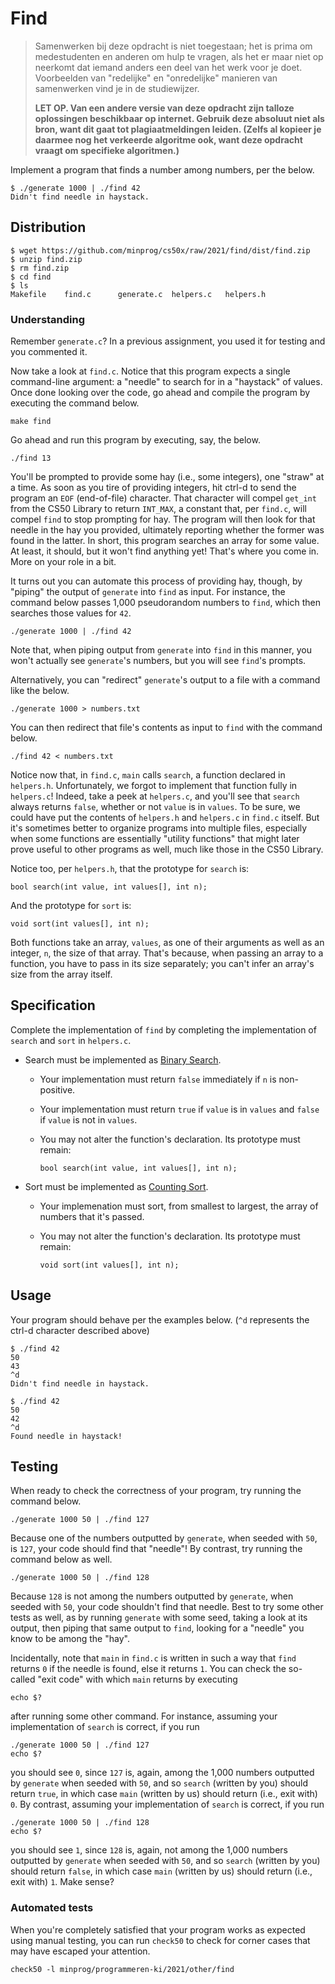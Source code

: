 # Find

> Samenwerken bij deze opdracht is niet toegestaan; het is prima om medestudenten en anderen om hulp te vragen, als het er maar niet op neerkomt dat iemand anders een deel van het werk voor je doet. Voorbeelden van "redelijke" en "onredelijke" manieren van samenwerken vind je in de studiewijzer.
>
> **LET OP. Van een andere versie van deze opdracht zijn talloze oplossingen beschikbaar op internet. Gebruik deze absoluut niet als bron, want dit gaat tot plagiaatmeldingen leiden. (Zelfs al kopieer je daarmee nog het verkeerde algoritme ook, want deze opdracht vraagt om specifieke algoritmen.)**

Implement a program that finds a number among numbers, per the below.

    $ ./generate 1000 | ./find 42
    Didn't find needle in haystack.


## Distribution

    $ wget https://github.com/minprog/cs50x/raw/2021/find/dist/find.zip
    $ unzip find.zip
    $ rm find.zip
    $ cd find
    $ ls
    Makefile    find.c      generate.c  helpers.c   helpers.h


### Understanding

Remember `generate.c`? In a previous assignment, you used it for testing and you commented it.

Now take a look at `find.c`. Notice that this program expects a single command-line argument: a "needle" to search for in a "haystack" of values. Once done looking over the code, go ahead and compile the program by executing the command below.

    make find

Go ahead and run this program by executing, say, the below.

    ./find 13

You'll be prompted to provide some hay (i.e., some integers), one "straw" at a time. As soon as you tire of providing integers, hit ctrl-d to send the program an `EOF` (end-of-file) character. That character will compel `get_int` from the CS50 Library to return `INT_MAX`, a constant that, per `find.c`, will compel `find` to stop prompting for hay. The program will then look for that needle in the hay you provided, ultimately reporting whether the former was found in the latter. In short, this program searches an array for some value. At least, it should, but it won't find anything yet! That's where you come in. More on your role in a bit.

It turns out you can automate this process of providing hay, though, by "piping" the output of `generate` into `find` as input. For instance, the command below passes 1,000 pseudorandom numbers to `find`, which then searches those values for `42`.

    ./generate 1000 | ./find 42

Note that, when piping output from `generate` into `find` in this manner, you won't actually see ``generate``'s numbers, but you will see ``find``'s prompts.

Alternatively, you can "redirect" ``generate``'s output to a file with a command like the below.

    ./generate 1000 > numbers.txt

You can then redirect that file's contents as input to `find` with the command below.

    ./find 42 < numbers.txt

Notice now that, in `find.c`, `main` calls `search`, a function declared in `helpers.h`. Unfortunately, we forgot to implement that function fully in `helpers.c`! Indeed, take a peek at `helpers.c`, and you'll see that `search` always returns `false`, whether or not `value` is in `values`. To be sure, we could have put the contents of `helpers.h` and `helpers.c` in `find.c` itself. But it's sometimes better to organize programs into multiple files, especially when some functions are essentially "utility functions" that might later prove useful to other programs as well, much like those in the CS50 Library.

Notice too, per `helpers.h`, that the prototype for `search` is:

    bool search(int value, int values[], int n);

And the prototype for `sort` is:

    void sort(int values[], int n);

Both functions take an array, `values`, as one of their arguments as well as an integer, `n`, the size of that array. That's because, when passing an array to a function, you have to pass in its size separately; you can't infer an array's size from the array itself.


## Specification

Complete the implementation of `find` by completing the implementation of `search` and `sort` in `helpers.c`.

* Search must be implemented as [Binary Search](https://www.youtube.com/watch?v=T98PIp4omUA).

    *   Your implementation must return `false` immediately if `n` is non-positive.

    *   Your implementation must return `true` if `value` is in `values` and `false` if `value` is not in `values`.

    *   You may not alter the function's declaration. Its prototype must remain:

            bool search(int value, int values[], int n);

* Sort must be implemented as [Counting Sort](https://en.wikipedia.org/wiki/Counting_sort).

    *   Your implemenation must sort, from smallest to largest, the array of numbers that it's passed.

    *   You may not alter the function's declaration. Its prototype must remain:

            void sort(int values[], int n);


## Usage

Your program should behave per the examples below. (`^d` represents the ctrl-d character described above)

    $ ./find 42
    50
    43
    ^d
    Didn't find needle in haystack.

    $ ./find 42
    50
    42
    ^d
    Found needle in haystack!


## Testing

When ready to check the correctness of your program, try running the command below.

    ./generate 1000 50 | ./find 127

Because one of the numbers outputted by `generate`, when seeded with `50`, is `127`, your code should find that "needle"! By contrast, try running the command below as well.

    ./generate 1000 50 | ./find 128

Because `128` is not among the numbers outputted by `generate`, when seeded with `50`, your code shouldn't find that needle. Best to try some other tests as well, as by running `generate` with some seed, taking a look at its output, then piping that same output to `find`, looking for a "needle" you know to be among the "hay".

Incidentally, note that `main` in `find.c` is written in such a way that `find` returns `0` if the needle is found, else it returns `1`. You can check the so-called "exit code" with which `main` returns by executing

    echo $?

after running some other command. For instance, assuming your implementation of `search` is correct, if you run

    ./generate 1000 50 | ./find 127
    echo $?

you should see `0`, since `127` is, again, among the 1,000 numbers outputted by `generate` when seeded with `50`, and so `search` (written by you) should return `true`, in which case `main` (written by us) should return (i.e., exit with) `0`. By contrast, assuming your implementation of `search` is correct, if you run

    ./generate 1000 50 | ./find 128
    echo $?

you should see `1`, since `128` is, again, not among the 1,000 numbers outputted by `generate` when seeded with `50`, and so `search` (written by you) should return `false`, in which case `main` (written by us) should return (i.e., exit with) `1`. Make sense?


### Automated tests

When you're completely satisfied that your program works as expected using manual testing, you can run `check50` to check for corner cases that may have escaped your attention.

    check50 -l minprog/programmeren-ki/2021/other/find
